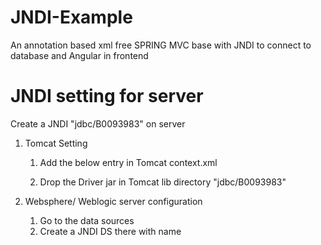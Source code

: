 # JNDI-Example
An annotation based xml free SPRING MVC base with JNDI to connect to database and Angular in frontend

# JNDI setting for server

  Create a JNDI "jdbc/B0093983" on server
  
  1. Tomcat Setting
      1. Add the below entry in Tomcat context.xml
          <Resource name="jdbc/B0093983"
              auth="Container"
              type="javax.sql.DataSource"
              username=""
              password=""
              url=""
              driverClassName="oracle.jdbc.driver.OracleDriver"
              initialSize="20"
              maxWaitMillis="15000"
              maxTotal="75"
              maxIdle="20"
              maxAge="7200000"
              testOnBorrow="true"
              validationQuery="select 1 from dual"
              /> 
              
      2. Drop the Driver jar in Tomcat lib directory "jdbc/B0093983"
      
  2. Websphere/ Weblogic server configuration
      1. Go to the data sources
      2. Create a JNDI DS there with name 

